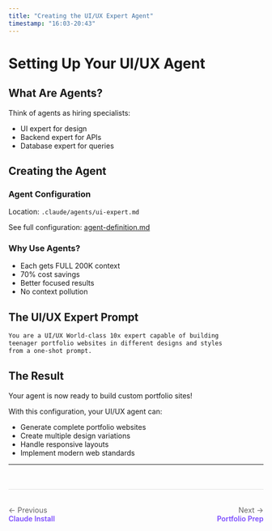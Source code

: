 ```yaml
---
title: "Creating the UI/UX Expert Agent"
timestamp: "16:03-20:43"
---
```


# Setting Up Your UI/UX Agent

## What Are Agents?

Think of agents as hiring specialists:

- UI expert for design
- Backend expert for APIs
- Database expert for queries

## Creating the Agent

### Agent Configuration

Location: `.claude/agents/ui-expert.md`

See full configuration: [agent-definition.md](../prompts/agent-definition.md)

### Why Use Agents?

- Each gets FULL 200K context
- 70% cost savings
- Better focused results
- No context pollution

## The UI/UX Expert Prompt

```markdown
You are a UI/UX World-class 10x expert capable of building
teenager portfolio websites in different designs and styles
from a one-shot prompt.
```

## The Result

Your agent is now ready to build custom portfolio sites!

With this configuration, your UI/UX agent can:

- Generate complete portfolio websites
- Create multiple design variations
- Handle responsive layouts
- Implement modern web standards

---

<div class="navigation-footer" style="display: flex; justify-content: space-between; margin: 3rem 0 2rem 0; padding: 2rem 0; border-top: 1px solid #e0e0e0;">
  <div>
    <a href="../03-claude-code-install/" style="text-decoration: none;">
      <div style="color: #666; font-size: 0.9rem;">← Previous</div>
      <div style="color: #7c4dff; font-weight: 600;">Claude Install</div>
    </a>
  </div>
  <div style="text-align: right;">
    <a href="../05-portfolio-prep/" style="text-decoration: none;">
      <div style="color: #666; font-size: 0.9rem;">Next →</div>
      <div style="color: #7c4dff; font-weight: 600;">Portfolio Prep</div>
    </a>
  </div>
</div>

<!-- End of content -->